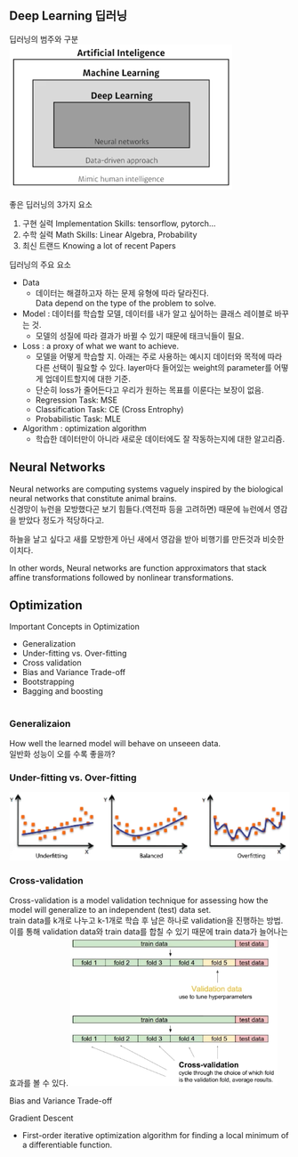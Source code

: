 ## Deep Learning 딥러닝
딥러닝의 범주와 구분  
![](etc/deep_learning.PNG)

좋은 딥러닝의 3가지 요소
1. 구현 실력 Implementation Skills: tensorflow, pytorch...
2. 수학 실력 Math Skills: Linear Algebra, Probability
3. 최신 트랜드 Knowing a lot of recent Papers

딥러닝의 주요 요소
- Data
    - 데이터는 해결하고자 하는 문제 유형에 따라 달라진다.  
      Data depend on the type of the problem to solve.
- Model : 데이터를 학습할 모델, 데이터를 내가 알고 싶어하는 클래스 레이블로 바꾸는 것.
    - 모델의 성질에 따라 결과가 바뀔 수 있기 때문에 태크닉들이 필요.
- Loss : a proxy of what we want to achieve.
    - 모델을 어떻게 학습할 지. 아래는 주로 사용하는 예시지 데이터와 목적에 따라 다른 선택이 필요할 수 있다. layer마다 들어있는 weight의 parameter를 어떻게 업데이트할지에 대한 기준.
    - 단순히 loss가 줄어든다고 우리가 원하는 목표를 이룬다는 보장이 없음. 
    - Regression Task: MSE
    - Classification Task: CE (Cross Entrophy)
    - Probabilistic Task: MLE
- Algorithm : optimization algorithm
    - 학습한 데이터만이 아니라 새로운 데이터에도 잘 작동하는지에 대한 알고리즘.


## Neural Networks
Neural networks are computing systems vaguely inspired by the biological neural networks that constitute animal brains.  
신경망이 뉴런을 모방했다곤 보기 힘들다.(역전파 등을 고려하면) 때문에 뉴런에서 영감을 받았다 정도가 적당하다고.

하늘을 날고 싶다고 새를 모방한게 아닌 새에서 영감을 받아 비행기를 만든것과 비슷한 이치다.

In other words, Neural networks are function approximators that stack affine transformations followed by nonlinear transformations.



## Optimization
Important Concepts in Optimization
- Generalization
- Under-fitting vs. Over-fitting
- Cross validation
- Bias and Variance Trade-off
- Bootstrapping
- Bagging and boosting  
&nbsp;

### Generalizaion  
How well the learned model will behave on unseeen data.  
일반화 성능이 오를 수록 좋을까?

### Under-fitting vs. Over-fitting
![](etc/underfitting_overfitting.PNG)

### Cross-validation  
Cross-validation is a model validation technique for assessing how the model will generalize to an independent (test) data set.  
train data를 k개로 나누고 k-1개로 학습 후 남은 하나로 validation을 진행하는 방법.  
이를 통해 validation data와 train data를 합칠 수 있기 때문에 train data가 늘어나는 효과를 볼 수 있다.
![](etc/cross_validation.PNG)

Bias and Variance Trade-off



Gradient Descent
- First-order iterative optimization algorithm for finding a local minimum of a differentiable function.